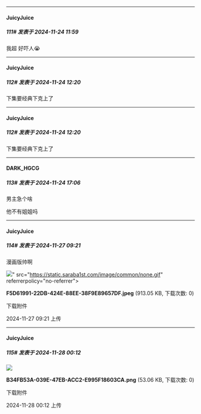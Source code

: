 ﻿
*****

####  JuicyJuice  
##### 111#       发表于 2024-11-24 11:59

我超 好吓人😭


*****

####  JuicyJuice  
##### 112#       发表于 2024-11-24 12:20

下集要经典下克上了


*****

####  JuicyJuice  
##### 112#       发表于 2024-11-24 12:20

下集要经典下克上了


*****

####  DARK_HGCG  
##### 113#       发表于 2024-11-24 17:06

男主急个啥

他不有姐姐吗


*****

####  JuicyJuice  
##### 114#       发表于 2024-11-27 09:21

漫画版帅啊

<img src="https://img.saraba1st.com/forum/202411/27/092113otuj8fqfaaox8ejt.jpeg" referrerpolicy="no-referrer">" src="https://static.saraba1st.com/image/common/none.gif" referrerpolicy="no-referrer">

<strong>F5D61991-22DB-424E-88EE-38F9E89657DF.jpeg</strong> (913.05 KB, 下载次数: 0)

下载附件

2024-11-27 09:21 上传


*****

####  JuicyJuice  
##### 115#       发表于 2024-11-28 00:12

<img src="https://img.saraba1st.com/forum/202411/28/001230dqioi1o92rk22oci.png" referrerpolicy="no-referrer">

<strong>B34FB53A-039E-47EB-ACC2-E995F18603CA.png</strong> (53.06 KB, 下载次数: 0)

下载附件

2024-11-28 00:12 上传

